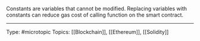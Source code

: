 Constants are variables that cannot be modified. Replacing variables with constants can reduce gas cost of calling function on the smart contract.
___
Type: #microtopic 
Topics: [[Blockchain]], [[Ethereum]], [[Solidity]]

